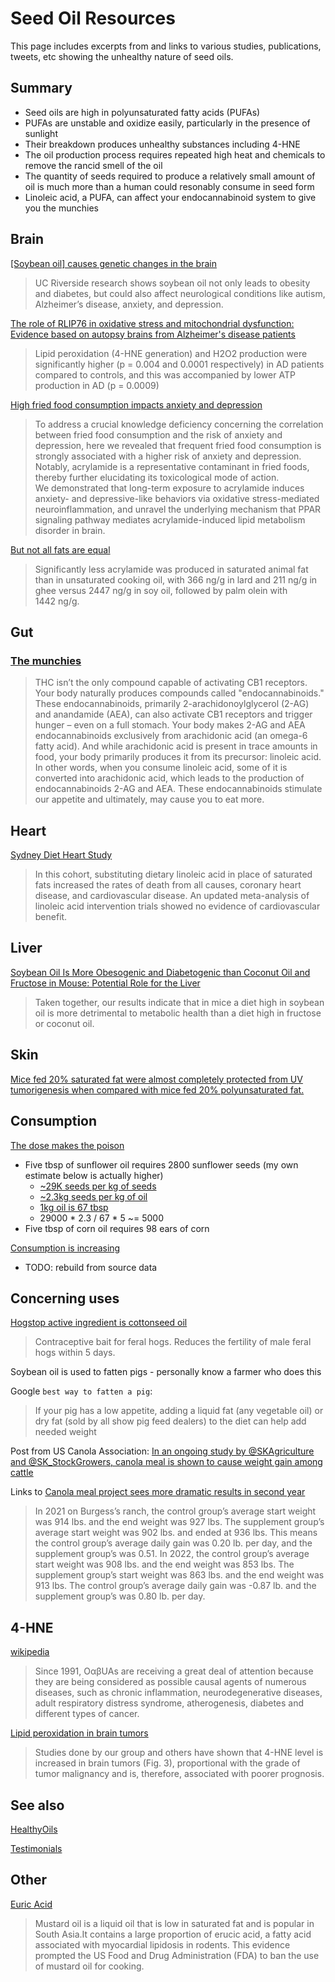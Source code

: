 # Seed Oil Resources

This page includes excerpts from and links to various studies, publications, tweets, etc showing the unhealthy nature of seed oils.

## Summary

- Seed oils are high in polyunsaturated fatty acids (PUFAs)
- PUFAs are unstable and oxidize easily, particularly in the presence of sunlight
- Their breakdown produces unhealthy substances including 4-HNE
- The oil production process requires repeated high heat and chemicals to remove the rancid smell of the oil
- The quantity of seeds required to produce a relatively small amount of oil is much more than a human could resonably consume in seed form
- Linoleic acid, a PUFA, can affect your endocannabinoid system to give you the munchies

## Brain

[[Soybean oil] causes genetic changes in the brain](https://www.universityofcalifornia.edu/news/americas-most-widely-consumed-cooking-oil-causes-genetic-changes-brain)

> UC Riverside research shows soybean oil not only leads to obesity and diabetes, but could also affect neurological conditions like autism, Alzheimer’s disease, anxiety, and depression.

[The role of RLIP76 in oxidative stress and mitochondrial dysfunction: Evidence based on autopsy brains from Alzheimer's disease patients](https://www.sciencedirect.com/science/article/abs/pii/S0925443923002983)

> Lipid peroxidation (4-HNE generation) and H2O2 production were significantly higher (p = 0.004 and 0.0001 respectively) in AD patients compared to controls, and this was accompanied by lower ATP production in AD (p = 0.0009)

[High fried food consumption impacts anxiety and depression](https://www.pnas.org/doi/10.1073/pnas.2221097120)

> To address a crucial knowledge deficiency concerning the correlation between fried food consumption and the risk of anxiety and depression, here we revealed that frequent fried food consumption is strongly associated with a higher risk of anxiety and depression. Notably, acrylamide is a representative contaminant in fried foods, thereby further elucidating its toxicological mode of action. We demonstrated that long-term exposure to acrylamide induces anxiety- and depressive-like behaviors via oxidative stress-mediated neuroinflammation, and unravel the underlying mechanism that PPAR signaling pathway mediates acrylamide-induced lipid metabolism disorder in brain.

[But not all fats are equal](https://www.sciencedirect.com/science/article/abs/pii/S0308814616308652)

> Significantly less acrylamide was produced in saturated animal fat than in unsaturated cooking oil, with 366 ng/g in lard and 211 ng/g in ghee versus 2447 ng/g in soy oil, followed by palm olein with 1442 ng/g.

## Gut

### [The munchies](https://www.zeroacre.com/blog/seed-oils-cause-the-munchies)

> THC isn’t the only compound capable of activating CB1 receptors. Your body naturally produces compounds called "endocannabinoids."
> These endocannabinoids, primarily 2-arachidonoylglycerol (2-AG) and anandamide (AEA), can also activate CB1 receptors and trigger hunger – even on a full stomach.
> Your body makes 2-AG and AEA endocannabinoids exclusively from arachidonic acid (an omega-6 fatty acid). And while arachidonic acid is present in trace amounts in food, your body primarily produces it from its precursor: linoleic acid. In other words, when you consume linoleic acid, some of it is converted into arachidonic acid, which leads to the production of endocannabinoids 2-AG and AEA. These endocannabinoids stimulate our appetite and ultimately, may cause you to eat more.

## Heart

[Sydney Diet Heart Study](https://www.bmj.com/content/346/bmj.e8707)

> In this cohort, substituting dietary linoleic acid in place of saturated fats increased the rates of death from all causes, coronary heart disease, and cardiovascular disease. An updated meta-analysis of linoleic acid intervention trials showed no evidence of cardiovascular benefit.

## Liver

[Soybean Oil Is More Obesogenic and Diabetogenic than Coconut Oil and Fructose in Mouse: Potential Role for the Liver](https://journals.plos.org/plosone/article?id=10.1371/journal.pone.0132672)

> Taken together, our results indicate that in mice a diet high in soybean oil is more detrimental to metabolic health than a diet high in fructose or coconut oil.

## Skin

[Mice fed 20% saturated fat were almost completely protected from UV tumorigenesis when compared with mice fed 20% polyunsaturated fat.](https://onlinelibrary.wiley.com/doi/abs/10.1111/j.1751-1097.1988.tb02882.x)

## Consumption

[The dose makes the poison](https://twitter.com/SeedOilDsrspctr/status/1673319439968739328)

- Five tbsp of sunflower oil requires 2800 sunflower seeds (my own estimate below is actually higher)
  - [~29K seeds per kg of seeds](https://www.cotswoldseeds.com/species/62/sunflower)
  - [~2.3kg seeds per kg of oil](http://www.doingoilmachine.com/FAQ/how_many_sunflowers_make_a_kg_of_oil_938.html)
  - [1kg oil is 67 tbsp](https://www.inchcalculator.com/convert/kilogram-to-tablespoon/)
  - 29000 \* 2.3 / 67 \* 5 ~= 5000
- Five tbsp of corn oil requires 98 ears of corn

[Consumption is increasing](https://twitter.com/SeedOilDsrspctr/status/1672235847146504192?s=20)

- TODO: rebuild from source data

## Concerning uses

[Hogstop active ingredient is cottonseed oil](https://hiprofeeds.com/wp-content/uploads/2019/04/13417225.pdf)

> Contraceptive bait for feral hogs. Reduces the fertility of male feral hogs within 5 days.

Soybean oil is used to fatten pigs - personally know a farmer who does this

Google `best way to fatten a pig`:

> If your pig has a low appetite, adding a liquid fat (any vegetable oil) or dry fat (sold by all show pig feed dealers) to the diet can help add needed weight

Post from US Canola Association: [In an ongoing study by @SKAgriculture and @SK_StockGrowers, canola meal is shown to cause weight gain among cattle](https://x.com/uscanola/status/1724185807466930547)

Links to [Canola meal project sees more dramatic results in second year](https://www.canadiancattlemen.ca/livestock/canola-meal-project-sees-more-dramatic-results-in-second-year/)

> In 2021 on Burgess’s ranch, the control group’s average start weight was 914 lbs. and the end weight was 927 lbs. The supplement group’s average start weight was 902 lbs. and ended at 936 lbs. This means the control group’s average daily gain was 0.20 lb. per day, and the supplement group’s was 0.51. In 2022, the control group’s average start weight was 908 lbs. and the end weight was 853 lbs. The supplement group’s start weight was 863 lbs. and the end weight was 913 lbs. The control group’s average daily gain was -0.87 lb. and the supplement group’s was 0.80 lb. per day.

## 4-HNE

[wikipedia](https://en.wikipedia.org/wiki/4-Hydroxynonenal)

> Since 1991, OαβUAs are receiving a great deal of attention because they are being considered as possible causal agents of numerous diseases, such as chronic inflammation, neurodegenerative diseases, adult respiratory distress syndrome, atherogenesis, diabetes and different types of cancer.

[Lipid peroxidation in brain tumors](https://www.sciencedirect.com/science/article/abs/pii/S0197018621001649?via%3Dihub)

> Studies done by our group and others have shown that 4-HNE level is increased in brain tumors (Fig. 3), proportional with the grade of tumor malignancy and is, therefore, associated with poorer prognosis.

## See also

[HealthyOils](HealthyOils.md)

[Testimonials](Testimonials.md)

## Other

[Euric Acid](https://pubmed.ncbi.nlm.nih.gov/34924350/#:~:text=Mustard%20oil%20is%20a%20liquid,of%20mustard%20oil%20for%20cooking)

> Mustard oil is a liquid oil that is low in saturated fat and is popular in South Asia.It contains a large proportion of erucic acid, a fatty acid associated with myocardial lipidosis in rodents. This evidence prompted the US Food and Drug Administration (FDA) to ban the use of mustard oil for cooking.
